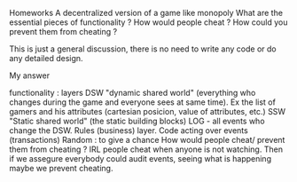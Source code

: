Homeworks
A decentralized version of a game like monopoly
What are the essential pieces of functionality ? 
How would people cheat ?
 How could you prevent them from cheating ? 

This is just a general discussion, there is no need to write any code or do any detailed design.

My answer

functionality :  layers
DSW "dynamic shared world" (everything who changes during the game and everyone sees at same time). Ex the list of gamers and his attributes (cartesian posicion, value of attributes, etc.)
SSW "Static shared world" (the static building blocks)
LOG - all events who change the DSW.
Rules (business) layer. Code acting over events (transactions)
Random : to give a chance 
How would people cheat/ prevent them from cheating ? IRL people cheat when anyone is not watching. Then if we assegure everybody could  audit events, seeing what is happening maybe we prevent cheating.
